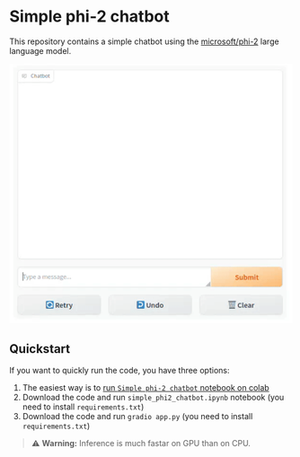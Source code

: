# Simple phi-2 chatbot

This repository contains a simple chatbot using the [microsoft/phi-2](https://huggingface.co/microsoft/phi-2)
large language model.

![GIF with chatbot demo](assets/chatbot.gif)

## Quickstart

If you want to quickly run the code, you have three options:

1. The easiest way is to [run `Simple phi-2 chatbot` notebook on colab](https://colab.research.google.com/drive/1dmP7tjWdYjM-mYy_Cg-nKXnUjz-d_UwA?usp=sharing)
2. Download the code and run `simple_phi2_chatbot.ipynb` notebook (you need to install `requirements.txt`)
3. Download the code and run `gradio app.py` (you need to install `requirements.txt`)

> ⚠️ **Warning:** Inference is much fastar on GPU than on CPU.

